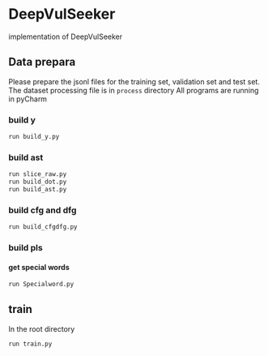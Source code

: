 # DeepVulSeeker
 implementation of DeepVulSeeker
 ## Data prepara
 Please prepare the jsonl files for the training set, validation set and test set.
The dataset processing file is in `process`  directory
All programs are running in pyCharm

 ### build y

 ```python
 run build_y.py
 ```
 ### build ast
 ```python
run slice_raw.py
run build_dot.py
run build_ast.py
 ```

 ### build cfg and dfg
 ```python
run build_cfgdfg.py
 ```
 ### build pls
 #### get special words
 ```python
run Specialword.py
 ```
 ## train
In the root directory
 ```python
run train.py
 ```
 
